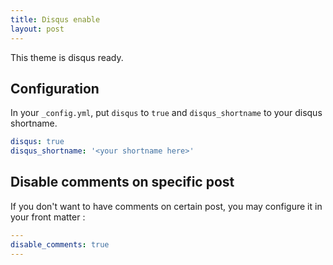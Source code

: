 ```yaml
---
title: Disqus enable
layout: post
---
```


This theme is disqus ready.

## Configuration

In your `_config.yml`, put `disqus` to `true` and `disqus_shortname` to your disqus shortname.

```yaml
disqus: true
disqus_shortname: '<your shortname here>'
```

## Disable comments on specific post

If you don't want to have comments on certain post, you may configure it in your front matter : 

```yaml
---
disable_comments: true
---
```
